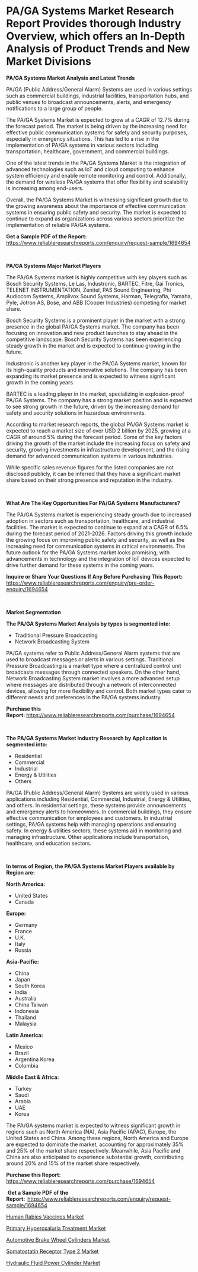 <p><h1>PA/GA Systems Market Research Report Provides thorough Industry Overview, which offers an In-Depth Analysis of Product Trends and New Market Divisions</h1></p><p><strong>PA/GA Systems Market Analysis and Latest Trends</strong></p>
<p><p>PA/GA (Public Address/General Alarm) Systems are used in various settings such as commercial buildings, industrial facilities, transportation hubs, and public venues to broadcast announcements, alerts, and emergency notifications to a large group of people.</p><p>The PA/GA Systems Market is expected to grow at a CAGR of 12.7% during the forecast period. The market is being driven by the increasing need for effective public communication systems for safety and security purposes, especially in emergency situations. This has led to a rise in the implementation of PA/GA systems in various sectors including transportation, healthcare, government, and commercial buildings.</p><p>One of the latest trends in the PA/GA Systems Market is the integration of advanced technologies such as IoT and cloud computing to enhance system efficiency and enable remote monitoring and control. Additionally, the demand for wireless PA/GA systems that offer flexibility and scalability is increasing among end-users.</p><p>Overall, the PA/GA Systems Market is witnessing significant growth due to the growing awareness about the importance of effective communication systems in ensuring public safety and security. The market is expected to continue to expand as organizations across various sectors prioritize the implementation of reliable PA/GA systems.</p></p>
<p><strong>Get a Sample PDF of the Report:&nbsp;</strong> <a href="https://www.reliableresearchreports.com/enquiry/request-sample/1694654">https://www.reliableresearchreports.com/enquiry/request-sample/1694654</a></p>
<p>&nbsp;</p>
<p><strong>PA/GA Systems Major Market Players</strong></p>
<p><p>The PA/GA Systems market is highly competitive with key players such as Bosch Security Systems, Le Las, Industronic, BARTEC, Fitre, Gai Tronics, TELENET INSTRUMENTATION, Zenitel, PAS Sound Engineering, Phi Audiocom Systems, Amplivox Sound Systems, Harman, Telegrafia, Yamaha, Pyle, Jotron AS, Bose, and ABB (Cooper Industries) competing for market share.</p><p>Bosch Security Systems is a prominent player in the market with a strong presence in the global PA/GA Systems market. The company has been focusing on innovation and new product launches to stay ahead in the competitive landscape. Bosch Security Systems has been experiencing steady growth in the market and is expected to continue growing in the future.</p><p>Industronic is another key player in the PA/GA Systems market, known for its high-quality products and innovative solutions. The company has been expanding its market presence and is expected to witness significant growth in the coming years.</p><p>BARTEC is a leading player in the market, specializing in explosion-proof PA/GA Systems. The company has a strong market position and is expected to see strong growth in the future, driven by the increasing demand for safety and security solutions in hazardous environments.</p><p>According to market research reports, the global PA/GA Systems market is expected to reach a market size of over USD 2 billion by 2025, growing at a CAGR of around 5% during the forecast period. Some of the key factors driving the growth of the market include the increasing focus on safety and security, growing investments in infrastructure development, and the rising demand for advanced communication systems in various industries.</p><p>While specific sales revenue figures for the listed companies are not disclosed publicly, it can be inferred that they have a significant market share based on their strong presence and reputation in the industry.</p></p>
<p>&nbsp;</p>
<p><strong>What Are The Key Opportunities For PA/GA Systems Manufacturers?</strong></p>
<p><p>The PA/GA Systems market is experiencing steady growth due to increased adoption in sectors such as transportation, healthcare, and industrial facilities. The market is expected to continue to expand at a CAGR of 6.5% during the forecast period of 2021-2026. Factors driving this growth include the growing focus on improving public safety and security, as well as the increasing need for communication systems in critical environments. The future outlook for the PA/GA Systems market looks promising, with advancements in technology and the integration of IoT devices expected to drive further demand for these systems in the coming years.</p></p>
<p><strong>Inquire or Share Your Questions If Any Before Purchasing This Report:</strong> <a href="https://www.reliableresearchreports.com/enquiry/pre-order-enquiry/1694654">https://www.reliableresearchreports.com/enquiry/pre-order-enquiry/1694654</a></p>
<p>&nbsp;</p>
<p><strong>Market Segmentation</strong></p>
<p><strong>The PA/GA Systems Market Analysis by types is segmented into:</strong></p>
<p><ul><li>Traditional Pressure Broadcasting</li><li>Network Broadcasting System</li></ul></p>
<p><p>PA/GA systems refer to Public Address/General Alarm systems that are used to broadcast messages or alerts in various settings. Traditional Pressure Broadcasting is a market type where a centralized control unit broadcasts messages through connected speakers. On the other hand, Network Broadcasting System market involves a more advanced setup where messages are distributed through a network of interconnected devices, allowing for more flexibility and control. Both market types cater to different needs and preferences in the PA/GA systems industry.</p></p>
<p><strong>Purchase this Report:&nbsp;</strong><a href="https://www.reliableresearchreports.com/purchase/1694654">https://www.reliableresearchreports.com/purchase/1694654</a></p>
<p>&nbsp;</p>
<p><strong>The PA/GA Systems Market Industry Research by Application is segmented into:</strong></p>
<p><ul><li>Residential</li><li>Commercial</li><li>Industrial</li><li>Energy & Utilities</li><li>Others</li></ul></p>
<p><p>PA/GA (Public Address/General Alarm) Systems are widely used in various applications including Residential, Commercial, Industrial, Energy & Utilities, and others. In residential settings, these systems provide announcements and emergency alerts to homeowners. In commercial buildings, they ensure effective communication for employees and customers. In industrial settings, PA/GA systems help with managing operations and ensuring safety. In energy & utilities sectors, these systems aid in monitoring and managing infrastructure. Other applications include transportation, healthcare, and education sectors.</p></p>
<p>&nbsp;</p>
<p><strong>In terms of Region, the PA/GA Systems Market Players available by Region are:</strong></p>
<p>
    <p> <strong> North America: </strong>
        <ul>
            <li>United States</li>
            <li>Canada</li>
        </ul>
        </p> 
    <p> <strong> Europe: </strong>
        <ul>
            <li>Germany</li>
            <li>France</li>
            <li>U.K.</li>
            <li>Italy</li>
            <li>Russia</li>
        </ul>
        </p> 
    <p> <strong> Asia-Pacific: </strong>
        <ul>
            <li>China</li>
            <li>Japan</li>
            <li>South Korea</li>
            <li>India</li>
            <li>Australia</li>
            <li>China Taiwan</li>
            <li>Indonesia</li>
            <li>Thailand</li>
            <li>Malaysia</li>
        </ul>
        </p> 
    <p> <strong> Latin America: </strong>
        <ul>
            <li>Mexico</li>
            <li>Brazil</li>
            <li>Argentina Korea</li>
            <li>Colombia</li>
        </ul>
        </p> 
    <p> <strong> Middle East & Africa: </strong>
        <ul>
            <li>Turkey</li>
            <li>Saudi</li>
            <li>Arabia</li>
            <li>UAE</li>
            <li>Korea</li>
        </ul>
    </p>
    </p>
<p><p>The PA/GA systems market is expected to witness significant growth in regions such as North America (NA), Asia Pacific (APAC), Europe, the United States and China. Among these regions, North America and Europe are expected to dominate the market, accounting for approximately 35% and 25% of the market share respectively. Meanwhile, Asia Pacific and China are also anticipated to experience substantial growth, contributing around 20% and 15% of the market share respectively.</p></p>
<p><strong>Purchase this Report: </strong><a href="https://www.reliableresearchreports.com/purchase/1694654">https://www.reliableresearchreports.com/purchase/1694654</a></p>
<p>&nbsp;<strong>Get a Sample PDF of the Report:&nbsp;&nbsp;</strong><a href="https://www.reliableresearchreports.com/enquiry/request-sample/1694654">https://www.reliableresearchreports.com/enquiry/request-sample/1694654</a></p>
<p><strong></strong></p>
<p><p><a href="https://medium.com/@magaliortiz1955/human-rabies-vaccines-market-analysis-and-sze-forecasted-for-period-from-2024-to-2031-e7d0df4dfe80">Human Rabies Vaccines Market</a></p><p><a href="https://medium.com/@vidyap2912/primary-hyperoxaluria-treatment-market-research-report-its-history-and-forecast-2024-to-2031-b75c2e55e196">Primary Hyperoxaluria Treatment Market</a></p><p><a href="https://github.com/Sinjinluong3e0awx2m195k76/Market-Research-Report-List-1/blob/main/automotive-brake-wheel-cylinders-market.md">Automotive Brake Wheel Cylinders Market</a></p><p><a href="https://medium.com/@marcellakin2023/somatostatin-receptor-type-2-market-size-reveals-the-best-marketing-channels-in-global-industry-b5d21bf1f264">Somatostatin Receptor Type 2 Market</a></p><p><a href="https://github.com/shotows/Market-Research-Report-List-1/blob/main/hydraulic-fluid-power-cylinder-market.md">Hydraulic Fluid Power Cylinder Market</a></p></p>